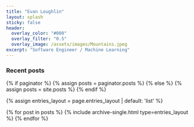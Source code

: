 ```yaml
---
title: "Evan Loughlin"
layout: splash
sticky: false
header:
  overlay_color: "#000"
  overlay_filter: "0.5"
  overlay_image: /assets/images/Mountains.jpeg
excerpt: "Software Engineer / Machine Learning"  
---
```


<link rel="stylesheet" href="https://unpkg.com/octicons@4.4.0/build/font/octicons.css">
<!-- <link rel="stylesheet" href="https://unpkg.com/github-activity-feed@latest/dist/github-activity.min.css"> -->

<!-- <script type="text/javascript" src="https://unpkg.com/mustache@4.2.0/mustache.min.js"></script> -->
<!-- <script type="text/javascript" src="https://unpkg.com/github-activity-feed@latest/dist/github-activity.min.js"></script> -->

<!-- <center>
  <img src="/assets/images/qf.png" style="max-width: 180px; border-radius: 50%;" alt="Evan Loughlin"> 
  <div class="half-line"><br></div>
</center> -->

<h3 class="archive__subtitle">Recent posts</h3>
{% if paginator %}
  {% assign posts = paginator.posts %}
{% else %}
  {% assign posts = site.posts %}
{% endif %}

{% assign entries_layout = page.entries_layout | default: 'list' %}
<div class="entries-{{ entries_layout }}">
  {% for post in posts %}
    {% include archive-single.html type=entries_layout %}
  {% endfor %}
</div>

<!-- <div id="feed"></div>

<script type="text/javascript">
GitHubActivity.feed({
  username: "fortierq",
  //repository: "your-repo", // optional
  selector: "#feed",
  limit: 5,
});
</script> -->
